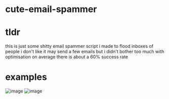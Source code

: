 # cute-email-spammer

# tldr
this is just some shitty email spammer script i made to flood inboxes of people i don't like
it may send a few emails but i didn't bother too much with optimisation
on average there is about a 60% success rate

# examples

![image](https://github.com/user-attachments/assets/9de64c24-8466-44a4-83ea-50891bb30aa9)
![image](https://github.com/user-attachments/assets/91ab74e0-ac8c-4cfe-8a73-5e7ae09bb117)
